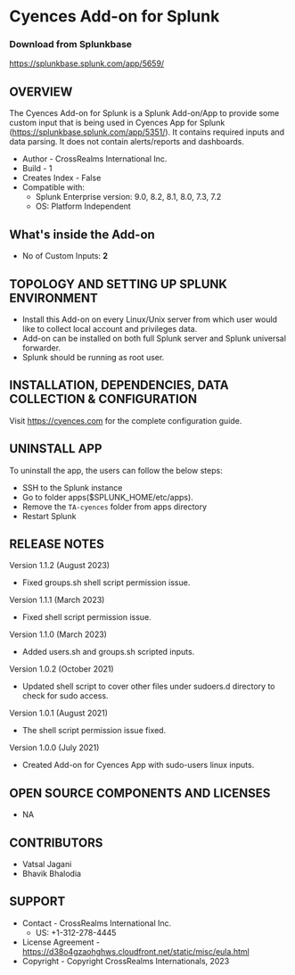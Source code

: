 # Cyences Add-on for Splunk

### Download from Splunkbase
https://splunkbase.splunk.com/app/5659/


OVERVIEW
--------
The Cyences Add-on for Splunk is a Splunk Add-on/App to provide some custom input that is being used in Cyences App for Splunk (https://splunkbase.splunk.com/app/5351/). It contains required inputs and data parsing. It does not contain alerts/reports and dashboards.

* Author - CrossRealms International Inc.
* Build - 1
* Creates Index - False
* Compatible with:
   * Splunk Enterprise version: 9.0, 8.2, 8.1, 8.0, 7.3, 7.2
   * OS: Platform Independent


## What's inside the Add-on

* No of Custom Inputs: **2**



TOPOLOGY AND SETTING UP SPLUNK ENVIRONMENT
------------------------------------------
* Install this Add-on on every Linux/Unix server from which user would like to collect local account and privileges data.
* Add-on can be installed on both full Splunk server and Splunk universal forwarder.
* Splunk should be running as root user.


INSTALLATION, DEPENDENCIES, DATA COLLECTION & CONFIGURATION
------------------------------------------------------------
Visit https://cyences.com for the complete configuration guide.


UNINSTALL APP
-------------
To uninstall the app, the users can follow the below steps:
* SSH to the Splunk instance
* Go to folder apps($SPLUNK_HOME/etc/apps).
* Remove the `TA-cyences` folder from apps directory
* Restart Splunk


RELEASE NOTES
-------------
Version 1.1.2 (August 2023)
* Fixed groups.sh shell script permission issue.

Version 1.1.1 (March 2023)
* Fixed shell script permission issue.

Version 1.1.0 (March 2023)
* Added users.sh and groups.sh scripted inputs.

Version 1.0.2 (October 2021)
* Updated shell script to cover other files under sudoers.d directory to check for sudo access.

Version 1.0.1 (August 2021)
* The shell script permission issue fixed.

Version 1.0.0 (July 2021)
* Created Add-on for Cyences App with sudo-users linux inputs.


OPEN SOURCE COMPONENTS AND LICENSES
------------------------------
* NA


CONTRIBUTORS
------------
* Vatsal Jagani
* Bhavik Bhalodia


SUPPORT
-------
* Contact - CrossRealms International Inc.
  * US: +1-312-278-4445
* License Agreement - https://d38o4gzaohghws.cloudfront.net/static/misc/eula.html
* Copyright - Copyright CrossRealms Internationals, 2023
